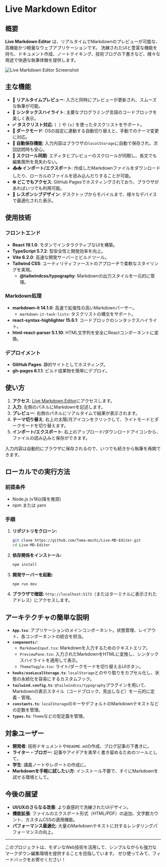 # Live Markdown Editor

## 概要

**Live Markdown Editor** は、リアルタイムでMarkdownのプレビューが可能な、高機能かつ軽量なウェブアプリケーションです。
洗練されたUIと豊富な機能を持ち、ドキュメント作成、ノートテイキング、技術ブログの下書きなど、様々な用途で快適な執筆体験を提供します。

![Live Markdown Editor Screenshot](https://raw.githubusercontent.com/Tama-mochi/Live-MD-Editer/main/public/Live-MD-Editer.png)

## 主な機能

- **📝 リアルタイムプレビュー**: 入力と同時にプレビューが更新され、スムーズな執筆が可能。
- **🎨 シンタックスハイライト**: 主要なプログラミング言語のコードブロックを美しく表示。
- **✅ タスクリスト対応**: `[ ]` や `[x]` を使ったタスクリストをサポート。
- **🌙 ダークモード**: OSの設定に連動する自動切り替えと、手動でのテーマ変更に対応。
- **💾 自動保存機能**: 入力内容はブラウザの`localStorage`に自動で保存され、次回訪問時も安心。
- **📜 スクロール同期**: エディタとプレビューのスクロールが同期し、長文でも編集箇所を見失わない。
- **📤📥 インポート/エクスポート**: 作成したMarkdownファイルをダウンロードしたり、ローカルのファイルを読み込んだりすることが可能。
- **🌐 どこでもアクセス**: GitHub Pagesでホスティングされており、ブラウザがあればいつでも利用可能。
- **📱 レスポンシブデザイン**: デスクトップからモバイルまで、様々なデバイスで最適化された表示。

## 使用技術

### フロントエンド
- **React 19.1.0**: モダンでインタラクティブなUIを構築。
- **TypeScript 5.7.2**: 型安全性と開発効率を向上。
- **Vite 6.2.0**: 高速な開発サーバーとビルドツール。
- **Tailwind CSS**: ユーティリティファーストのアプローチで柔軟なスタイリングを実現。
  - **@tailwindcss/typography**: Markdownの出力スタイルを一元的に管理。

### Markdown処理
- **markdown-it 14.1.0**: 高速で拡張性の高いMarkdownパーサー。
  - `markdown-it-task-lists`: タスクリストの構文をサポート。
- **react-syntax-highlighter 15.6.1**: コードブロックのシンタックスハイライト。
- **html-react-parser 5.1.10**: HTML文字列を安全にReactコンポーネントに変換。

### デプロイメント
- **GitHub Pages**: 静的サイトとしてホスティング。
- **gh-pages 6.1.1**: ビルド成果物を簡単にデプロイ。

## 使い方

1.  **アクセス**: [Live Markdown Editor](https://tama-mochi.github.io/Live-MD-Editer/)にアクセスします。
2.  **入力**: 左側のパネルにMarkdownを記述します。
3.  **プレビュー**: 右側のパネルにリアルタイムで結果が表示されます。
4.  **テーマ切り替え**: 右上の太陽/月アイコンをクリックして、ライトモードとダークモードを切り替えます。
5.  **インポート/エクスポート**: 右上のアップロード/ダウンロードアイコンから、ファイルの読み込みと保存ができます。

入力内容は自動的にブラウザに保存されるので、いつでも続きから執筆を再開できます。

## ローカルでの実行方法

### 前提条件
- Node.js (v18以降を推奨)
- npm または yarn

### 手順
1. **リポジトリをクローン:**
   ```bash
   git clone https://github.com/Tama-mochi/Live-MD-Editer.git
   cd Live-MD-Editer
   ```

2. **依存関係をインストール:**
   ```bash
   npm install
   ```

3. **開発サーバーを起動:**
   ```bash
   npm run dev
   ```

4. **ブラウザで確認:**
   `http://localhost:5173`（またはターミナルに表示されたアドレス）にアクセスします。

## アーキテクチャの簡単な説明

- **`App.tsx`**: アプリケーションのメインコンポーネント。状態管理、レイアウト、各コンポーネントの統合を担当。
- **`components/`**:
  - `MarkdownInput.tsx`: Markdownを入力するためのテキストエリア。
  - `PreviewPane.tsx`: 入力されたMarkdownをHTMLに変換し、シンタックスハイライトを適用して表示。
  - `ThemeToggle.tsx`: ライト/ダークモードを切り替えるUIボタン。
- **`hooks/useLocalStorage.ts`**: `localStorage`とのやり取りをカプセル化し、状態の永続化を容易にするカスタムフック。
- **`tailwind.config.ts`**: `@tailwindcss/typography`プラグインを用いて、Markdownの表示スタイル（コードブロック、見出しなど）を一元的に定義・管理。
- **`constants.ts`**: `localStorage`のキーやデフォルトのMarkdownテキストなどの定数を管理。
- **`types.ts`**: `Theme`などの型定義を管理。

## 対象ユーザー

- **開発者**: 技術ドキュメントや`README.md`の作成、ブログ記事の下書きに。
- **ライター・ブロガー**: 記事やアイデアを素早く書き留めるためのツールとして。
- **学生**: 講義ノートやレポートの作成に。
- **Markdownを手軽に試したい方**: インストール不要で、すぐにMarkdownを試せる環境として。

## 今後の展望

- **UI/UXのさらなる改善**: より直感的で洗練されたUIデザイン。
- **機能拡張**: ファイルのエクスポート形式（HTML/PDF）の追加、文字数カウント、カスタムCSSの適用機能。
- **パフォーマンス最適化**: 大量のMarkdownテキストに対するレンダリングパフォーマンスの向上。

---

このプロジェクトは、モダンなWeb技術を活用して、シンプルながらも強力なマークダウン編集環境を提供することを目指しています。
ぜひ使ってみて、フィードバックをお寄せください！
